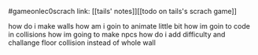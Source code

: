 #gameonlec0scrach 
link: [[tails' notes]][[todo on tails's scrach game]]


how do i make walls
how am i goin to animate little bit
how im goin to code in collisions
how im going to make npcs
how do i add difficulty and challange
floor collision instead of whole wall
